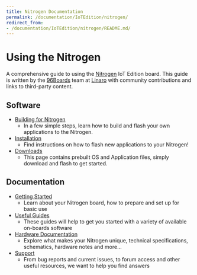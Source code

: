 ```yaml
---
title: Nitrogen Documentation
permalink: /documentation/IoTEdition/nitrogen/
redirect_from:
- /documentation/IoTEdition/nitrogen/README.md/
---
```


# Using the Nitrogen

A comprehensive guide to using the [Nitrogen](http://www.96boards.org/product/nitrogen/) IoT Edition board. This guide is written by the [96Boards](https://www.96boards.org) team at [Linaro](http://www.linaro.org) with community contributions and links to third-party content.

## Software

- [Building for Nitrogen](build/)
   - In a few simple steps, learn how to build and flash your own applications to the Nitrogen.
- [Installation](installation/)
   -  Find instructions on how to flash new applications to your Nitrogen!
- [Downloads](downloads/)
   - This page contains prebuilt OS and Application files, simply download and flash to get started.

## Documentation

- [Getting Started](getting-started/)
   - Learn about your Nitrogen board, how to prepare and set up for basic use
- [Useful Guides](guides/)
   - These guides will help to get you started with a variety of available on-boards software
- [Hardware Documentation](hardware-docs/)
   - Explore what makes your Nitrogen unique, technical specifications, schematics, hardware notes and more...
- [Support](support/)
   - From bug reports and current issues, to forum access and other useful resources, we want to help you find answers   
